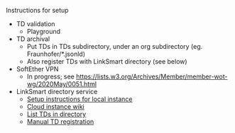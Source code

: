 Instructions for setup

* TD validation
   - Playground
* TD archival
   - Put TDs in TDs subdirectory, under an org subdirectory (eg. Fraunhofer/*.jsonld)
   - Also register TDs with LinkSmart directory (see below)
* SoftEther VPN
   - In progress; see https://lists.w3.org/Archives/Member/member-wot-wg/2020May/0051.html
* LinkSmart directory service
   - [Setup instructions for local instance](https://github.com/linksmart/thing-directory)
   - [Cloud instance wiki](https://github.com/linksmart/thing-directory/wiki/Demo)
   - [List TDs in directory](https://demo.linksmart.eu/thing-directory/td)
   - [Manual TD registration](https://linksmart.eu/swagger-ui/dist/?url=https://raw.githubusercontent.com/linksmart/thing-directory/master/apidoc/openapi-spec.yml)
   
